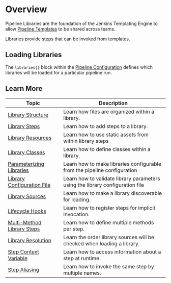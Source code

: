 # Overview

Pipeline Libraries are the foundation of the Jenkins Templating Engine to allow [Pipeline Templates](../pipeline-templates/overview.md) to be shared across teams.

Libraries provide [steps](../pipeline-primitives/steps.md) that can be invoked from templates.

## Loading Libraries

The `libraries{}` block within the [Pipeline Configuration](../pipeline-configuration/overview.md) defines which libraries will be loaded for a particular pipeline run.

## Learn More

| Topic                                                         | Description                                                                   |
|---------------------------------------------------------------|-------------------------------------------------------------------------------|
| [Library Structure](./library-structure.md)                   | Learn how files are organized within a library.                               |
| [Library Steps](./library-steps.md)                           | Learn how to add steps to a library.                                          |
| [Library Resources](./library-resources.md)                   | Learn how to use static assets from within library steps                      |
| [Library Classes](./library-classes.md)                       | Learn how to define classes within a library.                                 |
| [Parameterizing Libraries](./parameterizing-libraries.md)     | Learn how to make libraries configurable from the pipeline configuration      |
| [Library Configuration File](./library-configuration-file.md) | Learn how to validate library parameters using the library configuration file |
| [Library Sources](./library-source.md)                        | Learn how to make a library discoverable for loading.                         |
| [Lifecycle Hooks](./lifecycle-hooks.md)                       | Learn how to register steps for implicit invocation.                          |
| [Multi-Method Library Steps](./multi-method-steps.md)         | Learn how to define multiple methods per step.                                |
| [Library Resolution](./library-resolution.md)                 | Learn the order library sources will be checked when loading a library.       |
| [Step Context Variable](./step-context-variable.md)           | Learn how to access information about a step at runtime.                      |
| [Step Aliasing](./step-aliasing.md)                           | Learn how to invoke the same step by multiple names.                          |
